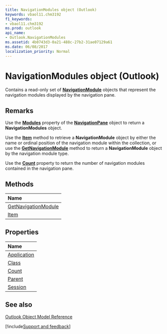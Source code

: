 ```yaml
---
title: NavigationModules object (Outlook)
keywords: vbaol11.chm3192
f1_keywords:
- vbaol11.chm3192
ms.prod: outlook
api_name:
- Outlook.NavigationModules
ms.assetid: 4b0743d3-0a21-488c-27b2-31ae07129a61
ms.date: 06/08/2017
localization_priority: Normal
---
```



# NavigationModules object (Outlook)

Contains a read-only set of  **[NavigationModule](Outlook.NavigationModule.md)** objects that represent the navigation modules displayed by the navigation pane.


## Remarks

Use the  **[Modules](Outlook.NavigationPane.Modules.md)** property of the **[NavigationPane](Outlook.NavigationPane.md)** object to return a **NavigationModules** object.

Use the  **[Item](Outlook.NavigationModules.Item.md)** method to retrieve a **NavigationModule** object by either the name or ordinal position of the navigation module within the collection, or use the **[GetNavigationModule](Outlook.NavigationModules.GetNavigationModule.md)** method to return a **NavigationModule** object by the navigation module type.

Use the  **[Count](Outlook.NavigationModules.Count.md)** property to return the number of navigation modules contained in the navigation pane.


## Methods



|Name|
|:-----|
|[GetNavigationModule](Outlook.NavigationModules.GetNavigationModule.md)|
|[Item](Outlook.NavigationModules.Item.md)|

## Properties



|Name|
|:-----|
|[Application](Outlook.NavigationModules.Application.md)|
|[Class](Outlook.NavigationModules.Class.md)|
|[Count](Outlook.NavigationModules.Count.md)|
|[Parent](Outlook.NavigationModules.Parent.md)|
|[Session](Outlook.NavigationModules.Session.md)|

## See also


[Outlook Object Model Reference](overview/Outlook/object-model.md)

[!include[Support and feedback](~/includes/feedback-boilerplate.md)]